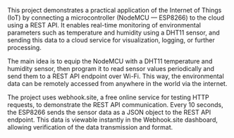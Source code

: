 This project demonstrates a practical application of the Internet of Things (IoT) by connecting a microcontroller (NodeMCU — ESP8266) to the cloud using a REST API. It enables real-time monitoring of environmental parameters such as temperature and humidity using a DHT11 sensor, and sending this data to a cloud service for visualization, logging, or further processing.

The main idea is to equip the NodeMCU with a DHT11 temperature and humidity sensor, then program it to read sensor values periodically and send them to a REST API endpoint over Wi-Fi. This way, the environmental data can be remotely accessed from anywhere in the world via the internet.

The project uses webhook.site, a free online service for testing HTTP requests, to demonstrate the REST API communication. Every 10 seconds, the ESP8266 sends the sensor data as a JSON object to the REST API endpoint. This data is viewable instantly in the Webhook.site dashboard, allowing verification of the data transmission and format.

